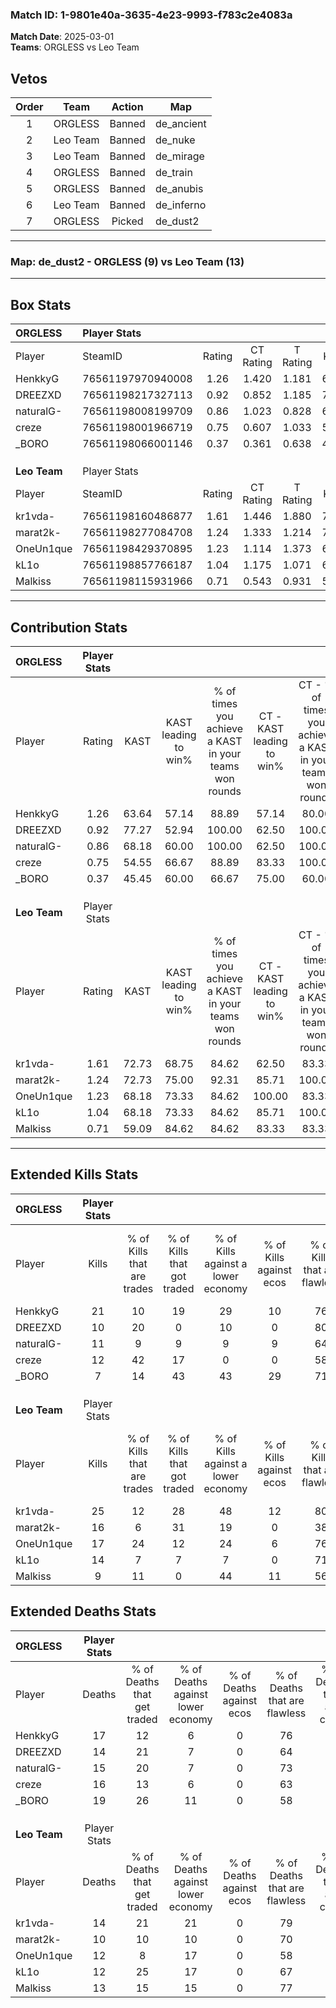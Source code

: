 ### Match ID: 1-9801e40a-3635-4e23-9993-f783c2e4083a  
**Match Date**: 2025-03-01  
**Teams**: ORGLESS vs Leo Team  

## Vetos  

| Order | Team | Action | Map |
| :---: | :--: | :----: | --- |
| 1 | ORGLESS | Banned | de_ancient |
| 2 | Leo Team | Banned | de_nuke |
| 3 | Leo Team | Banned | de_mirage |
| 4 | ORGLESS | Banned | de_train |
| 5 | ORGLESS | Banned | de_anubis |
| 6 | Leo Team | Banned | de_inferno |
| 7 | ORGLESS | Picked | de_dust2 |

---  

### **Map**: de_dust2 - ORGLESS (9) vs Leo Team (13)  
---  

## Box Stats  

| **ORGLESS**  | Player Stats      |        |           |          |       |       |       |         |        |      |     |
| :- | :- | :-: | :-: | :-: | :-: | :-: | :-: | :-: | :-: | :-: | :-: |
| Player       | SteamID           | Rating | CT Rating | T Rating | KAST  |  ADR  | Kills | Assists | Deaths | K/D  | HS% |
| HenkkyG      | 76561197970940008 |  1.26  |   1.420   |  1.181   | 63.64 | 97.0  |  21   |    3    |   17   | 1.24 | 66  |
| DREEZXD      | 76561198217327113 |  0.92  |   0.852   |  1.185   | 77.27 | 64.6  |  10   |    8    |   14   | 0.71 | 70  |
| naturalG-    | 76561198008199709 |  0.86  |   1.023   |  0.828   | 68.18 | 73.1  |  11   |    0    |   15   | 0.73 | 54  |
| creze        | 76561198001966719 |  0.75  |   0.607   |  1.033   | 54.55 | 63.7  |  12   |    1    |   16   | 0.75 | 66  |
| _BORO        | 76561198066001146 |  0.37  |   0.361   |  0.638   | 45.45 | 45.1  |   7   |    3    |   19   | 0.37 | 42  |
|              |                   |        |           |          |       |       |       |         |        |      |     |
|              |                   |        |           |          |       |       |       |         |        |      |     |
|              |                   |        |           |          |       |       |       |         |        |      |     |
| **Leo Team** | Player Stats      |        |           |          |       |       |       |         |        |      |     |
| Player       | SteamID           | Rating | CT Rating | T Rating | KAST  |  ADR  | Kills | Assists | Deaths | K/D  | HS% |
| kr1vda-      | 76561198160486877 |  1.61  |   1.446   |  1.880   | 72.73 | 114.2 |  25   |    2    |   14   | 1.79 | 68  |
| marat2k-     | 76561198277084708 |  1.24  |   1.333   |  1.214   | 72.73 | 78.7  |  16   |    3    |   10   | 1.60 | 50  |
| OneUn1que    | 76561198429370895 |  1.23  |   1.114   |  1.373   | 68.18 | 83.2  |  17   |    6    |   12   | 1.42 | 47  |
| kL1o         | 76561198857766187 |  1.04  |   1.175   |  1.071   | 68.18 | 66.2  |  14   |    3    |   12   | 1.17 | 64  |
| Malkiss      | 76561198115931966 |  0.71  |   0.543   |  0.931   | 59.09 | 47.6  |   9   |    5    |   13   | 0.69 | 22  |
---  

## Contribution Stats  

| **ORGLESS**  | Player Stats |       |                      |                                                        |                           |                                                             |                          |                                                            |
| :- | :-: | :-: | :-: | :-: | :-: | :-: | :-: | :-: |
| Player       |    Rating    | KAST  | KAST leading to win% | % of times you achieve a KAST in your teams won rounds | CT - KAST leading to win% | CT - % of times you achieve a KAST in your teams won rounds | T - KAST leading to win% | T - % of times you achieve a KAST in your teams won rounds |
| HenkkyG      |     1.26     | 63.64 |        57.14         |                         88.89                          |           57.14           |                            80.00                            |          57.14           |                           100.00                           |
| DREEZXD      |     0.92     | 77.27 |        52.94         |                         100.00                         |           62.50           |                           100.00                            |          44.44           |                           100.00                           |
| naturalG-    |     0.86     | 68.18 |        60.00         |                         100.00                         |           62.50           |                           100.00                            |          57.14           |                           100.00                           |
| creze        |     0.75     | 54.55 |        66.67         |                         88.89                          |           83.33           |                           100.00                            |          50.00           |                           75.00                            |
| _BORO        |     0.37     | 45.45 |        60.00         |                         66.67                          |           75.00           |                            60.00                            |          50.00           |                           75.00                            |
|              |              |       |                      |                                                        |                           |                                                             |                          |                                                            |
|              |              |       |                      |                                                        |                           |                                                             |                          |                                                            |
|              |              |       |                      |                                                        |                           |                                                             |                          |                                                            |
| **Leo Team** | Player Stats |       |                      |                                                        |                           |                                                             |                          |                                                            |
| Player       |    Rating    | KAST  | KAST leading to win% | % of times you achieve a KAST in your teams won rounds | CT - KAST leading to win% | CT - % of times you achieve a KAST in your teams won rounds | T - KAST leading to win% | T - % of times you achieve a KAST in your teams won rounds |
| kr1vda-      |     1.61     | 72.73 |        68.75         |                         84.62                          |           62.50           |                            83.33                            |          75.00           |                           85.71                            |
| marat2k-     |     1.24     | 72.73 |        75.00         |                         92.31                          |           85.71           |                           100.00                            |          66.67           |                           85.71                            |
| OneUn1que    |     1.23     | 68.18 |        73.33         |                         84.62                          |          100.00           |                            83.33                            |          60.00           |                           85.71                            |
| kL1o         |     1.04     | 68.18 |        73.33         |                         84.62                          |           85.71           |                           100.00                            |          62.50           |                           71.43                            |
| Malkiss      |     0.71     | 59.09 |        84.62         |                         84.62                          |           83.33           |                            83.33                            |          85.71           |                           85.71                            |
---  

## Extended Kills Stats  

| **ORGLESS**  | Player Stats |                            |                            |                                    |                         |                              |                                 |                                       |                    |           |
| :- | :-: | :-: | :-: | :-: | :-: | :-: | :-: | :-: | :-: | :-: |
| Player       |    Kills     | % of Kills that are trades | % of Kills that got traded | % of Kills against a lower economy | % of Kills against ecos | % of Kills that are flawless | % of Kills that are close duels | % of Kills that are assisted by flash | Pistol Round Kills | AWP Kills |
| HenkkyG      |      21      |             10             |             19             |                 29                 |           10            |              76              |                0                |                   0                   |         3          |     0     |
| DREEZXD      |      10      |             20             |             0              |                 10                 |            0            |              80              |                0                |                   0                   |         1          |     2     |
| naturalG-    |      11      |             9              |             9              |                 9                  |            9            |              64              |                0                |                   0                   |         3          |     4     |
| creze        |      12      |             42             |             17             |                 0                  |            0            |              58              |               17                |                   0                   |         1          |     0     |
| _BORO        |      7       |             14             |             43             |                 43                 |           29            |              71              |               14                |                   0                   |         0          |     0     |
|              |              |                            |                            |                                    |                         |                              |                                 |                                       |                    |           |
|              |              |                            |                            |                                    |                         |                              |                                 |                                       |                    |           |
|              |              |                            |                            |                                    |                         |                              |                                 |                                       |                    |           |
| **Leo Team** | Player Stats |                            |                            |                                    |                         |                              |                                 |                                       |                    |           |
| Player       |    Kills     | % of Kills that are trades | % of Kills that got traded | % of Kills against a lower economy | % of Kills against ecos | % of Kills that are flawless | % of Kills that are close duels | % of Kills that are assisted by flash | Pistol Round Kills | AWP Kills |
| kr1vda-      |      25      |             12             |             28             |                 48                 |           12            |              80              |                4                |                   4                   |         2          |     2     |
| marat2k-     |      16      |             6              |             31             |                 19                 |            0            |              38              |                6                |                   6                   |         1          |     0     |
| OneUn1que    |      17      |             24             |             12             |                 24                 |            6            |              76              |                0                |                   0                   |         4          |     0     |
| kL1o         |      14      |             7              |             7              |                 7                  |            0            |              71              |                7                |                   7                   |         0          |     0     |
| Malkiss      |      9       |             11             |             0              |                 44                 |           11            |              56              |               11                |                   0                   |         0          |     1     |
## Extended Deaths Stats  

| **ORGLESS**  | Player Stats |                             |                                   |                          |                               |                            |                           |               |
| :- | :-: | :-: | :-: | :-: | :-: | :-: | :-: | :-: |
| Player       |    Deaths    | % of Deaths that get traded | % of Deaths against lower economy | % of Deaths against ecos | % of Deaths that are flawless | % of Deaths that are close | % of Deaths while blinded | Deaths to AWP |
| HenkkyG      |      17      |             12              |                 6                 |            0             |              76               |             12             |             0             |       1       |
| DREEZXD      |      14      |             21              |                 7                 |            0             |              64               |             7              |             0             |       0       |
| naturalG-    |      15      |             20              |                 7                 |            0             |              73               |             0              |             7             |       1       |
| creze        |      16      |             13              |                 6                 |            0             |              63               |             0              |             6             |       1       |
| _BORO        |      19      |             26              |                11                 |            0             |              58               |             5              |             5             |       0       |
|              |              |                             |                                   |                          |                               |                            |                           |               |
|              |              |                             |                                   |                          |                               |                            |                           |               |
|              |              |                             |                                   |                          |                               |                            |                           |               |
| **Leo Team** | Player Stats |                             |                                   |                          |                               |                            |                           |               |
| Player       |    Deaths    | % of Deaths that get traded | % of Deaths against lower economy | % of Deaths against ecos | % of Deaths that are flawless | % of Deaths that are close | % of Deaths while blinded | Deaths to AWP |
| kr1vda-      |      14      |             21              |                21                 |            0             |              79               |             14             |             0             |       1       |
| marat2k-     |      10      |             10              |                10                 |            0             |              70               |             10             |             0             |       0       |
| OneUn1que    |      12      |              8              |                17                 |            0             |              58               |             0              |             0             |       3       |
| kL1o         |      12      |             25              |                17                 |            0             |              67               |             0              |             0             |       2       |
| Malkiss      |      13      |             15              |                15                 |            0             |              77               |             0              |             0             |       0       |
